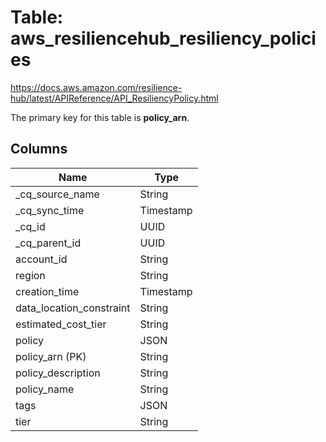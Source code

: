 # Table: aws_resiliencehub_resiliency_policies

https://docs.aws.amazon.com/resilience-hub/latest/APIReference/API_ResiliencyPolicy.html

The primary key for this table is **policy_arn**.

## Columns

| Name          | Type          |
| ------------- | ------------- |
|_cq_source_name|String|
|_cq_sync_time|Timestamp|
|_cq_id|UUID|
|_cq_parent_id|UUID|
|account_id|String|
|region|String|
|creation_time|Timestamp|
|data_location_constraint|String|
|estimated_cost_tier|String|
|policy|JSON|
|policy_arn (PK)|String|
|policy_description|String|
|policy_name|String|
|tags|JSON|
|tier|String|